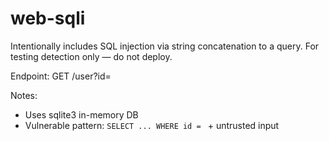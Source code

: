 # web-sqli

Intentionally includes SQL injection via string concatenation to a query. For testing detection only — do not deploy.

Endpoint: GET /user?id=<id>

Notes:
- Uses sqlite3 in-memory DB
- Vulnerable pattern: `SELECT ... WHERE id = ` + untrusted input

